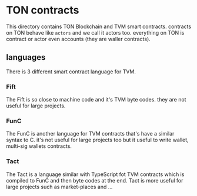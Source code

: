 # TON contracts

This directory contains TON Blockchain and TVM smart contracts. contracts on TON behave like `actors` and we call it actors too. everything on TON is contract or actor even accounts (they are waller contracts).

## languages

There is 3 different smart contract language for TVM.

### Fift

The Fift is so close to machine code and it's  TVM byte codes. they are not useful for large projects.

### FunC

The FunC is another language for TVM contracts that's have a similar syntax to C. it's not useful for large projects too but it useful to write wallet, multi-sig wallets contracts.

### Tact

The Tact is a language similar with TypeScript fot TVM contracts which is compiled to FunC and then byte codes at the end. Tact is more useful for large projects such as market-places and ...

